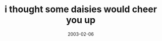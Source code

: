 ---
layout: base.njk
title : 'i thought some daisies would cheer you up' 
view_title : 'i thought some daisies would cheer you up' 
year : '2003' 
date : '2003-02-06' 
img_file : '/drawing/ithoughtsomedaisies.png' 
html_file : 'thoughtsomedaisies' 
next_html : 'thedaytheworldwentaway.html' 
year_order : '27' 
permalink : "title/{{html_file}}.html"
---